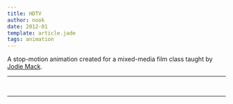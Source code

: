 ```yaml
---
title: HDTV
author: nook
date: 2012-01
template: article.jade
tags: animation
---
```


A stop-motion animation created for a mixed-media film class taught by [Jodie Mack](http://www.jodiemack.com/).

---

<div class="youtube" id="rZIuaohH2pI"></div><br>
  
---
